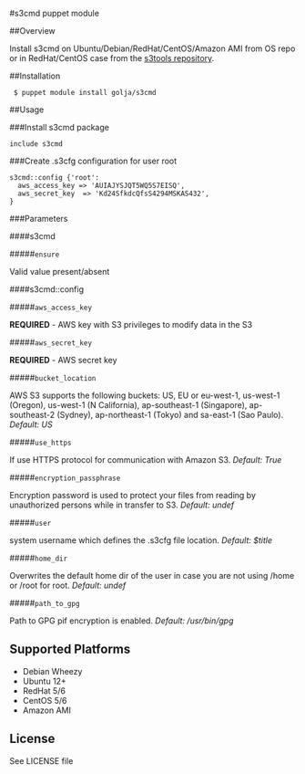 #s3cmd puppet module

##Overview

Install s3cmd on Ubuntu/Debian/RedHat/CentOS/Amazon AMI from OS repo or in RedHat/CentOS case from the [s3tools repository](http://s3tools.org/s3cmd).

##Installation

     $ puppet module install golja/s3cmd

##Usage

###Install s3cmd package

    include s3cmd

###Create .s3cfg configuration for user root

    s3cmd::config {'root':
      aws_access_key => 'AUIAJYSJQT5WQ5S7EISQ',
      aws_secret_key  => 'Kd24SfkdcQfsS4294MSKAS432',
    }

###Parameters

####s3cmd

#####`ensure`

Valid value present/absent

####s3cmd::config

#####`aws_access_key`

**REQUIRED** - AWS key with S3 privileges to modify data in the S3

#####`aws_secret_key`

**REQUIRED** - AWS secret key

#####`bucket_location` 

AWS S3 supports the following buckets: 
US, EU or eu-west-1, us-west-1 (Oregon),  us-west-1 (N California), 
ap-southeast-1 (Singapore), ap-southeast-2 (Sydney), ap-northeast-1 (Tokyo) 
and sa-east-1 (Sao Paulo). *Default: US*

#####`use_https`

If use HTTPS protocol for communication with Amazon S3. *Default: True*

#####`encryption_passphrase`

Encryption password is used to protect your files from reading
by unauthorized persons while in transfer to S3. *Default: undef*

#####`user`

system username which defines the .s3cfg file location. *Default: $title*

#####`home_dir`

Overwrites the default home dir of the user in case you are not
using /home or /root for root. *Default: undef*


#####`path_to_gpg`

Path to GPG pif encryption is enabled. *Default: /usr/bin/gpg*

## Supported Platforms

* Debian Wheezy
* Ubuntu 12+
* RedHat 5/6
* CentOS 5/6
* Amazon AMI

## License

See LICENSE file

